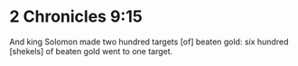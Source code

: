 # 2 Chronicles 9:15

And king Solomon made two hundred targets [of] beaten gold: six hundred [shekels] of beaten gold went to one target.